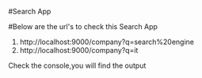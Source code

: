 #Search App

#Below are the url's to check this Search App

1. http://localhost:9000/company?q=search%20engine
2.  http://localhost:9000/company?q=it

Check the console,you will find the output
